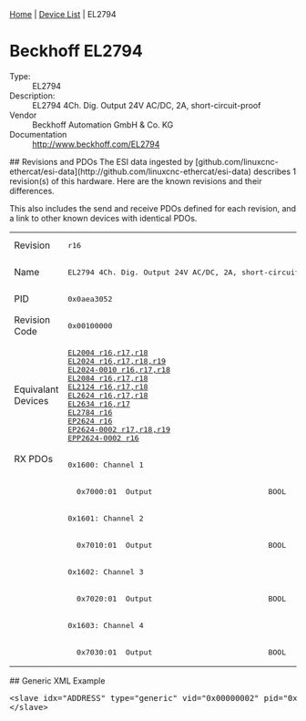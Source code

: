 <div class="nav"><a href="/esi-data">Home</a> | <a href="/esi-data/devices">Device List</a> | EL2794</div>

#  Beckhoff EL2794

<dl>
  <dt>Type:</dt><dd>EL2794</dd>
  <dt>Description:</dt><dd>EL2794 4Ch. Dig. Output 24V AC/DC, 2A, short-circuit-proof</dd>
  <dt>Vendor</dt><dd>Beckhoff Automation GmbH & Co. KG</dd>
  <dt>Documentation</dt><dd><a href="http://www.beckhoff.com/EL2794">http://www.beckhoff.com/EL2794</a></dd>
</dl>
## Revisions and PDOs
The ESI data ingested by [github.com/linuxcnc-ethercat/esi-data](http://github.com/linuxcnc-ethercat/esi-data) describes 1 revision(s) of this hardware.  Here are the known revisions and their differences.

This also includes the send and receive PDOs defined for each revision, and a link to other known devices with identical PDOs.

<table>
<tr >
<td class="first">Revision</td>
<td ><pre>r16</pre></td>
</tr>
<tr >
<td class="first">Name</td>
<td ><pre>EL2794 4Ch. Dig. Output 24V AC/DC, 2A, short-circuit-proof</pre></td>
</tr>
<tr >
<td class="first">PID</td>
<td ><pre>0x0aea3052</pre></td>
</tr>
<tr >
<td class="first">Revision Code</td>
<td ><pre>0x00100000</pre></td>
</tr>
<tr >
<td class="first">Equivalant Devices</td>
<td ><pre><a href="EL2004">EL2004 r16,r17,r18</a><br/><a href="EL2024">EL2024 r16,r17,r18,r19</a><br/><a href="EL2024-0010">EL2024-0010 r16,r17,r18</a><br/><a href="EL2084">EL2084 r16,r17,r18</a><br/><a href="EL2124">EL2124 r16,r17,r18</a><br/><a href="EL2624">EL2624 r16,r17,r18</a><br/><a href="EL2634">EL2634 r16,r17</a><br/><a href="EL2784">EL2784 r16</a><br/><a href="EP2624">EP2624 r16</a><br/><a href="EP2624-0002">EP2624-0002 r17,r18,r19</a><br/><a href="EPP2624-0002">EPP2624-0002 r16</a></pre></td>
</tr>
<tr class="rxpdo pdosection">
<td class="first" rowspan=8 valign=top>RX PDOs</td>
<td><pre>0x1600: Channel 1</pre></td>
<td></td>
</tr>
<tr class="rxpdo">
<td ><pre>  0x7000:01  Output                          BOOL</pre></td>
</tr>
<tr class="rxpdo pdosection">
<td ><pre>0x1601: Channel 2</pre></td>
</tr>
<tr class="rxpdo">
<td ><pre>  0x7010:01  Output                          BOOL</pre></td>
</tr>
<tr class="rxpdo pdosection">
<td ><pre>0x1602: Channel 3</pre></td>
</tr>
<tr class="rxpdo">
<td ><pre>  0x7020:01  Output                          BOOL</pre></td>
</tr>
<tr class="rxpdo pdosection">
<td ><pre>0x1603: Channel 4</pre></td>
</tr>
<tr class="rxpdo">
<td ><pre>  0x7030:01  Output                          BOOL</pre></td>
</tr>
</table>
## Generic XML Example
<pre class="xml">
&lt;slave idx="ADDRESS" type="generic" vid="0x00000002" pid="0x0aea3052" configPdos="true"&gt;
&lt;/slave&gt;
</pre>
